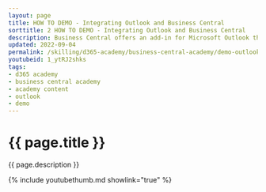 ```yaml
---
layout: page
title: HOW TO DEMO - Integrating Outlook and Business Central
sorttitle: 2 HOW TO DEMO - Integrating Outlook and Business Central
description: Business Central offers an add-in for Microsoft Outlook that allows users to streamline business interactions with  customers and vendors, directly in Microsoft Outlook. With the Business Central add-in for Outlook, users can see financial data related to customers and vendors, and quickly create and send financial documents, such as quotes and invoices from inbound emails.
updated: 2022-09-04
permalink: /skilling/d365-academy/business-central-academy/demo-outlook
youtubeid: 1_ytRJ2shks
tags: 
- d365 academy
- business central academy
- academy content
- outlook
- demo
---
```


# {{ page.title }}

{{ page.description }}

{% include youtubethumb.md showlink="true" %}